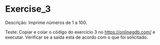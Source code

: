 # Exercise_3

Descrição: Imprime números de 1 a 100.

Teste: Copiar e colar o código do exercício 3 no https://onlinegdb.com/ e executar. Verificar se a saída está de acordo com o que foi solicitado.
